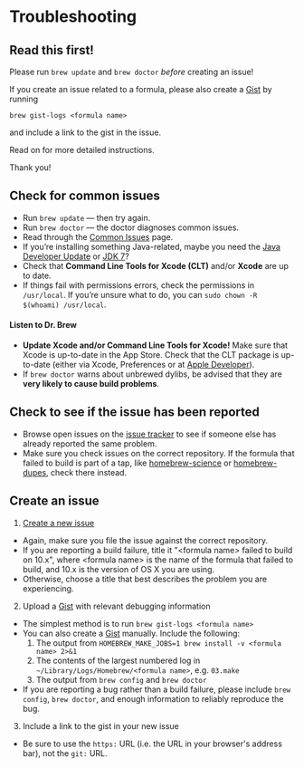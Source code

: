 # Troubleshooting
## Read this first!

Please run `brew update` and `brew doctor` *before* creating an issue!

If you create an issue related to a formula, please also create a [Gist][] by running

```
brew gist-logs <formula name>
```

and include a link to the gist in the issue.

Read on for more detailed instructions.

Thank you!

## Check for common issues
* Run `brew update` — then try again.
* Run `brew doctor` — the doctor diagnoses common issues.
* Read through the [Common Issues](Common-Issues.md) page.
* If you’re installing something Java-related, maybe you need the [Java Developer Update][] or [JDK 7][]?
* Check that **Command Line Tools for Xcode (CLT)** and/or **Xcode** are up to date.
* If things fail with permissions errors, check the permissions in `/usr/local`. If you’re unsure what to do, you can `sudo chown -R $(whoami) /usr/local`.

#### Listen to Dr. Brew

* **Update Xcode and/or Command Line Tools for Xcode!** Make sure that Xcode is up-to-date in the App Store. Check that the CLT package is up-to-date (either via Xcode, Preferences or at [Apple Developer][]).
* If `brew doctor` warns about unbrewed dylibs, be advised that they are **very likely to cause build problems**.

## Check to see if the issue has been reported
* Browse open issues on the [issue tracker](https://github.com/Homebrew/homebrew/issues) to see if someone else has already reported the same problem.
* Make sure you check issues on the correct repository. If the formula that failed to build is part of a tap, like [homebrew-science](https://github.com/Homebrew/homebrew-science) or [homebrew-dupes](https://github.com/Homebrew/homebrew-dupes), check there instead.

## Create an issue

1. [Create a new issue](https://github.com/Homebrew/homebrew/issues/new)
  * Again, make sure you file the issue against the correct repository.
  * If you are reporting a build failure, title it "\<formula name> failed to build on 10.x", where \<formula name> is the name of the formula that failed to build, and 10.x is the version of OS X you are using.
  * Otherwise, choose a title that best describes the problem you are experiencing.

2. Upload a [Gist][] with relevant debugging information
  * The simplest method is to run `brew gist-logs <formula name>`
  * You can also create a [Gist][] manually. Include the following:
     1. The output from `HOMEBREW_MAKE_JOBS=1 brew install -v <formula name> 2>&1`
     2. The contents of the largest numbered log in `~/Library/Logs/Homebrew/<formula name>`, e.g. `03.make`
     3. The output from `brew config` and `brew doctor`
  * If you are reporting a bug rather than a build failure, please include `brew config`, `brew doctor`, and enough information to reliably reproduce the bug.

3. Include a link to the gist in your new issue
  * Be sure to use the `https:` URL (i.e. the URL in your browser's address bar), not the `git:` URL.

[Gist]:https://gist.github.com
[Apple Developer]:https://developer.apple.com/downloads
[Java Developer Update]:https://support.apple.com/kb/DL1572
[JDK 7]:https://docs.oracle.com/javase/7/docs/webnotes/install/mac/mac-install-faq.html
